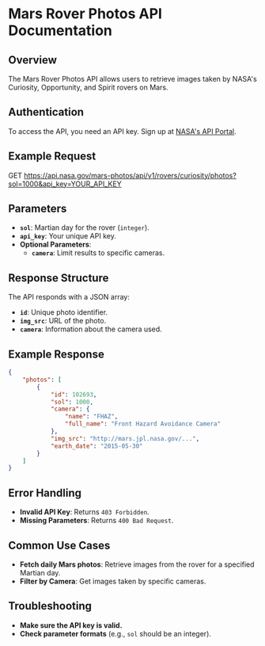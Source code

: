 # Mars Rover Photos API Documentation

## Overview
The Mars Rover Photos API allows users to retrieve images taken by NASA's Curiosity, Opportunity, and Spirit rovers on Mars.

## Authentication
To access the API, you need an API key. Sign up at [NASA's API Portal](https://api.nasa.gov/).

## Example Request
GET https://api.nasa.gov/mars-photos/api/v1/rovers/curiosity/photos?sol=1000&api_key=YOUR_API_KEY

## Parameters
- **`sol`**: Martian day for the rover (`integer`).
- **`api_key`**: Your unique API key.
- **Optional Parameters**:
   - **`camera`**: Limit results to specific cameras.

## Response Structure
The API responds with a JSON array:
- **`id`**: Unique photo identifier.
- **`img_src`**: URL of the photo.
- **`camera`**: Information about the camera used.

## Example Response
```json
{
    "photos": [
        {
            "id": 102693,
            "sol": 1000,
            "camera": {
                "name": "FHAZ",
                "full_name": "Front Hazard Avoidance Camera"
            },
            "img_src": "http://mars.jpl.nasa.gov/...",
            "earth_date": "2015-05-30"
        }
    ]
}
```
## Error Handling
- **Invalid API Key**: Returns `403 Forbidden`.
- **Missing Parameters**: Returns `400 Bad Request`.

## Common Use Cases
- **Fetch daily Mars photos**: Retrieve images from the rover for a specified Martian day.
- **Filter by Camera**: Get images taken by specific cameras.

## Troubleshooting
- **Make sure the API key is valid.**
- **Check parameter formats** (e.g., `sol` should be an integer).
